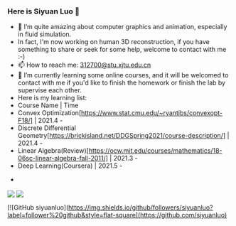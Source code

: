 ### Here is Siyuan Luo 👋
<!--
**siyuanluo/siyuanluo** is a ✨ _special_ ✨ repository because its `README.md` (this file) appears on your GitHub profile.

Here are some ideas to get you started:

- 👯 I’m looking to collaborate on ...
- 🤔 I’m looking for help with ...
- 💬 Ask me about ...

- 😄 Pronouns: ...
- ⚡ Fun fact: ...
-->

- 🔭 I’m quite amazing about computer graphics and animation, especially in fluid simulation.
- In fact, I'm now working on human 3D reconstruction, if you have something to share or seek for some help, welcome to contact with me :-)
- 📫 How to reach me: 312700@stu.xjtu.edu.cn
- 🌱 I’m currently learning some online courses, and it will be welcomed to contact with me if you'd like to finish the homework or finish the lab by supervise each other.
- Here is my learning list:
- Course Name         | Time
- Convex Optimization[https://www.stat.cmu.edu/~ryantibs/convexopt-F18/] | 2021.4 -
- Discrete Differential Geometry[https://brickisland.net/DDGSpring2021/course-description/]   | 2021.4 -
- Linear Algebra(Review)[https://ocw.mit.edu/courses/mathematics/18-06sc-linear-algebra-fall-2011/]   | 2021.3 -
- Deep Learning(Coursera) | 2021.5 -
- <p>
<img align="center" src="https://github-readme-stats.vercel.app/api?username=siyuanluo&show_icons=true&theme=radical"/>
<img align="center" src="https://github-readme-stats.vercel.app/api/top-langs/?username=siyuanluo&theme=radical&layout=compact" />
</p>

[![GitHub siyuanluo](https://img.shields.io/github/followers/siyuanluo?label=follower%20github&style=flat-square](https://github.com/siyuanluo)
